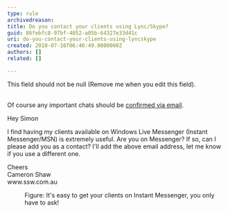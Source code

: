 ```yaml
---
type: rule
archivedreason: 
title: Do you contact your clients using Lync/Skype?
guid: 86febfc8-97bf-4852-a05b-64327e33d41c
uri: do-you-contact-your-clients-using-lyncskype
created: 2010-07-16T06:46:49.0000000Z
authors: []
related: []

---
```



This field should not be null (Remove me when you edit this field).
<br><excerpt class='endintro'></excerpt><br>

  <p>Of course any important chats should be <a href="http&#58;//www.ssw.com.au/ssw/Standards/Rules/RulestoBetterInstantMessenger.aspx#ConfirmImportantChatsEmail">confirmed via email</a>. </p>
<dl class="good">
    <dt>
    <p>Hey Simon </p>
    <p>I find having my clients available on Windows Live Messenger (Instant Messenger/MSN) is extremely useful. Are you on Messenger? If so, can I please add you as a contact? I'll add the above email address, let me know if you use a different one. </p>
    <p>Cheers<br>
    Cameron Shaw<br>
    www.ssw.com.au </p>
    </dt>
    <dd>Figure&#58; It's easy to get your clients on Instant Messenger, you only have to ask! </dd>
</dl>



